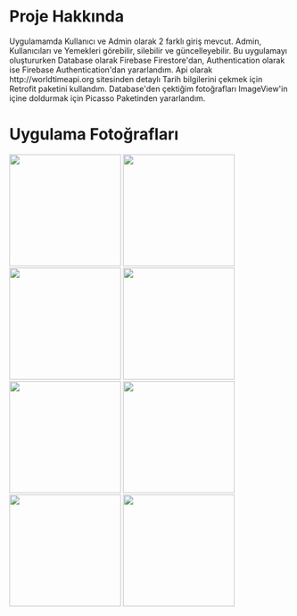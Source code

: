 <h1>Proje Hakkında</h1>
Uygulamamda Kullanıcı ve Admin olarak 2 farklı giriş mevcut. Admin, Kullanıcıları ve Yemekleri görebilir, silebilir ve güncelleyebilir.
Bu uygulamayı oluştururken Database olarak Firebase Firestore'dan, Authentication olarak ise Firebase Authentication'dan yararlandım.
Api olarak http://worldtimeapi.org sitesinden detaylı Tarih bilgilerini çekmek için Retrofit paketini kullandım.
Database'den çektiğim fotoğrafları ImageView'in içine doldurmak için Picasso Paketinden yararlandım.

<h1>Uygulama Fotoğrafları</h1>
<img src="https://github.com/user-attachments/assets/db1f1651-3686-4fa8-85cf-94c65f13cc4f" width="200">
<img src="https://github.com/user-attachments/assets/b67de637-3912-4386-8af4-50ab4b87a9c3" width="200">
<img src="https://github.com/user-attachments/assets/f160937b-c67e-41fd-9089-fc93acbd3053" width="200">
<img src="https://github.com/user-attachments/assets/abfe75af-f054-49ef-8f09-489480c13aa1" width="200">
<img src="https://github.com/user-attachments/assets/a345a0e3-6f3b-4e51-88f0-dd52f182fe43" width="200">
<img src="https://github.com/user-attachments/assets/e24e5fc5-d783-4982-9e86-b8e8878423d7" width="200">
<img src="https://github.com/user-attachments/assets/9a92feff-c01c-44bb-9826-e7519ab7ae39" width="200">
<img src="https://github.com/user-attachments/assets/fdab8c9e-c775-468d-a5ff-cf33c70d474b" width="200">
